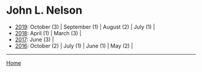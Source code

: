 # John L. Nelson

  * [2019](./john-l-nelson-2019.md): 
      October (3) | 
      September (1) | 
      August (2) | 
      July (1) | 
  * [2018](./john-l-nelson-2018.md): 
      April (1) | 
      March (3) | 
  * [2017](./john-l-nelson-2017.md): 
      June (3) | 
  * [2016](./john-l-nelson-2016.md): 
      October (2) | 
      July (1) | 
      June (1) | 
      May (2) | 

----

[Home](../)
